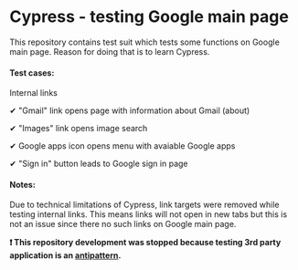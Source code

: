 # Cypress - testing Google main page
This repository contains test suit which tests some functions on Google main page. Reason for doing that is to learn Cypress.
#### Test cases:
Internal links

✔ "Gmail" link opens page with information about Gmail (about)

✔ "Images" link opens image search

✔ Google apps icon opens menu with avaiable Google apps

✔ "Sign in" button leads to Google sign in page

#### Notes:
Due to technical limitations of Cypress, link targets were removed while testing internal links. This means links will not open in new tabs but this is not an issue since there no such links on Google main page.

<b>❗ This repository development was stopped because testing 3rd party application is an [antipattern](https://docs.cypress.io/guides/references/best-practices.html#Visiting-external-sites).